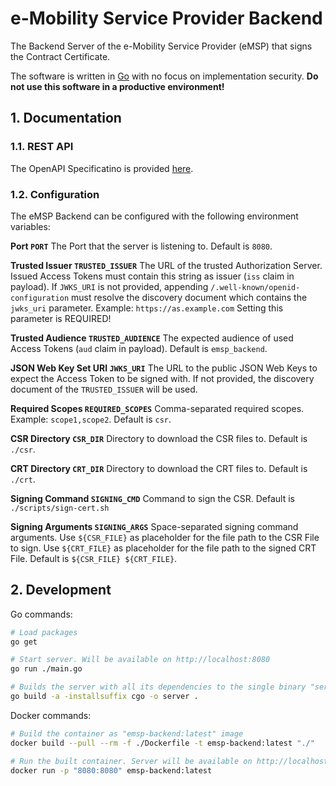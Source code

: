 # e-Mobility Service Provider Backend

The Backend Server of the e-Mobility Service Provider (eMSP) that signs the Contract Certificate.

The software is written in [Go](https://go.dev/) with no focus on implementation security.
**Do not use this software in a productive environment!**


## 1. Documentation

### 1.1. REST API

The OpenAPI Specificatino is provided [here](./api/swagger.yaml).


### 1.2. Configuration

The eMSP Backend can be configured with the following environment variables:

**Port `PORT`**
  The Port that the server is listening to.
  Default is `8080`.

**Trusted Issuer `TRUSTED_ISSUER`**
  The URL of the trusted Authorization Server.
  Issued Access Tokens must contain this string as issuer (`iss` claim in payload).
  If `JWKS_URI` is not provided, appending `/.well-known/openid-configuration` must resolve the discovery document which contains the `jwks_uri` parameter.
  Example: `https://as.example.com`
  Setting this parameter is REQUIRED!

**Trusted Audience `TRUSTED_AUDIENCE`**
  The expected audience of used Access Tokens (`aud` claim in payload).
  Default is `emsp_backend`.

**JSON Web Key Set URI `JWKS_URI`**
  The URL to the public JSON Web Keys to expect the Access Token to be signed with.
  If not provided, the discovery document of the `TRUSTED_ISSUER` will be used.

**Required Scopes `REQUIRED_SCOPES`**
  Comma-separated required scopes.
  Example: `scope1,scope2`.
  Default is `csr`.

**CSR Directory `CSR_DIR`**
  Directory to download the CSR files to.
  Default is `./csr`.

**CRT Directory `CRT_DIR`**
  Directory to download the CRT files to.
  Default is `./crt`.

**Signing Command `SIGNING_CMD`**
  Command to sign the CSR.
  Default is `./scripts/sign-cert.sh`

**Signing Arguments `SIGNING_ARGS`**
  Space-separated signing command arguments.
  Use `${CSR_FILE}` as placeholder for the file path to the CSR File to sign.
  Use `${CRT_FILE}` as placeholder for the file path to the signed CRT File.
  Default is `${CSR_FILE} ${CRT_FILE}`.


## 2. Development

Go commands:

```bash
# Load packages
go get

# Start server. Will be available on http://localhost:8080
go run ./main.go

# Builds the server with all its dependencies to the single binary "server"
go build -a -installsuffix cgo -o server .
```

Docker commands:

```bash
# Build the container as "emsp-backend:latest" image
docker build --pull --rm -f ./Dockerfile -t emsp-backend:latest "./"

# Run the built container. Server will be available on http://localhost:8080
docker run -p "8080:8080" emsp-backend:latest
```
